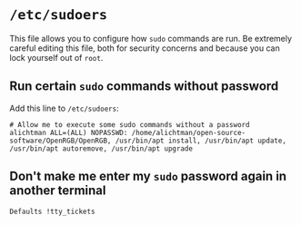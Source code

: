 # `/etc/sudoers`

This file allows you to configure how `sudo` commands are run. Be extremely careful editing this file, both for security concerns and because you can lock yourself out of `root`.

## Run certain `sudo` commands without password

Add this line to `/etc/sudoers`:

```
# Allow me to execute some sudo commands without a password
alichtman ALL=(ALL) NOPASSWD: /home/alichtman/open-source-software/OpenRGB/OpenRGB, /usr/bin/apt install, /usr/bin/apt update, /usr/bin/apt autoremove, /usr/bin/apt upgrade
```

## Don't make me enter my `sudo` password again in another terminal

```
Defaults !tty_tickets
```
